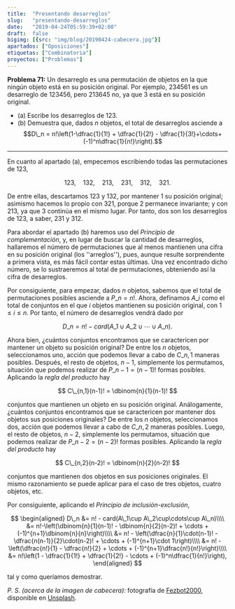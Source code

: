 ```yaml
---
title:  "Presentando desarreglos"
slug:   "presentando-desarreglos"
date:   "2019-04-24T05:59:39+02:00"
draft:  false
bigimg: [{src: "img/blog/20190424-cabecera.jpg"}]
apartados: ["Oposiciones"]
etiquetas: ["Combinatoria"]
proyectos: ["Problemas"]
---
```


**Problema 71:** Un desarreglo es una permutación de objetos en la que ningún objeto está en su posición original. Por ejemplo, $234561$ es un desarreglo de $123456$, pero $213645$ no, ya que $3$ está en su posición original.

- (a) Escribe los desarreglos de $123$.
- (b) Demuestra que, dados $n$ objetos, el total de desarreglos asciende a $$D\_n = n!\left(1-\dfrac{1}{1!} + \dfrac{1}{2!} - \dfrac{1}{3!}+\cdots+(-1)^n\dfrac{1}{n!}\right).$$

<!--more-->

***

En cuanto al apartado (a), empecemos escribiendo todas las permutaciones de $123$,

$$
123,\quad 132,\quad 213,\quad 231,\quad 312,\quad 321.
$$

De entre ellas, descartamos $123$ y $132$, por mantener $1$ su posición original; asimismo hacemos lo propio con $321$, porque $2$ permanece invariante; y con $213$, ya que $3$ continúa en el mismo lugar. Por tanto, dos son los desarreglos de $123$, a saber, $231$ y $312$.

Para abordar el apartado (b) haremos uso del *Principio de complementación*, y, en lugar de buscar la cantidad de desarreglos, hallaremos el número de permutaciones que al menos mantienen una cifra en su posición original (los ''arreglos''), pues, aunque resulte sorprendente a primera vista, es más fácil contar estas últimas. Una vez encontrado dicho número, se lo sustraeremos al total de permutaciones, obteniendo así la cifra de desarreglos.

Por consiguiente, para empezar, dados $n$ objetos, sabemos que el total de permutaciones posibles asciende a $P\_n = n!$. Ahora, definamos $A\_i$ como el total de conjuntos en el que $i$ objetos mantienen su posición original, con $1\leq i\leq n$. Por tanto, el número de desarreglos vendrá dado por 

$$
D\_n = n! - card(A\_1\cup A\_2\cup\cdots\cup A\_n).
$$

Ahora bien, ¿cuántos conjuntos encontramos que se caractericen por mantener un objeto su posición original? De entre los $n$ objetos, seleccionamos uno, acción que podemos llevar a cabo de $C\_{n,1}$ maneras posibles. Después, el resto de objetos, $n-1$, simplemente los permutamos, situación que podemos realizar de $P\_{n-1} = (n-1)!$ formas posibles. Aplicando la *regla del producto* hay

$$
C\_{n,1}(n-1)! = \dbinom{n}{1}(n-1)!
$$

conjuntos que mantienen un objeto en su posición original. Análogamente, ¿cuántos conjuntos encontramos que se caractericen por mantener dos objetos sus posiciones originales? De entre los $n$ objetos, seleccionamos dos, acción que podemos llevar a cabo de $C\_{n,2}$ maneras posibles. Luego, el resto de objetos, $n-2$, simplemente los permutamos, situación que podemos realizar de $P\_{n-2} = (n-2)!$ formas posibles. Aplicando la *regla del producto* hay

$$
C\_{n,2}(n-2)! = \dbinom{n}{2}(n-2)!
$$

conjuntos que mantienen dos objetos en sus posiciones originales. El mismo razonamiento se puede aplicar para el caso de tres objetos, cuatro objetos, etc.

Por consiguiente, aplicando el *Principio de inclusión-exclusión*,

$$
\begin{aligned}
D\_n &= n! - card(A\_1\cup A\_2\cup\cdots\cup A\_n)\\\\ &= n!-\left(\dbinom{n}{1}(n-1)! - \dbinom{n}{2}(n-2)! + \cdots + (-1)^{n+1}\dbinom{n}{n}\right)\\\\ &= n! - \left(\dfrac{n}{1}\cdot(n-1)! - \dfrac{n(n-1)}{2}\cdot(n-2)! + \cdots + (-1)^{n+1}\cdot 1\right)\\\\ &= n! - \left(\dfrac{n!}{1} - \dfrac{n!}{2} + \cdots + (-1)^{n+1}\dfrac{n!}{n!}\right)\\\\ &= n!\left(1 - \dfrac{1}{1!} + \dfrac{1}{2!} - \cdots + (-1)^n\dfrac{1}{n!}\right),
\end{aligned}
$$

tal y como queríamos demostrar.

*P. S. (acerca de la imagen de cabecera):* fotografía de [Fezbot2000](https://unsplash.com/@fezbot2000), disponible en [Unsplash](https://unsplash.com/photos/xVXlEoQbKc4).